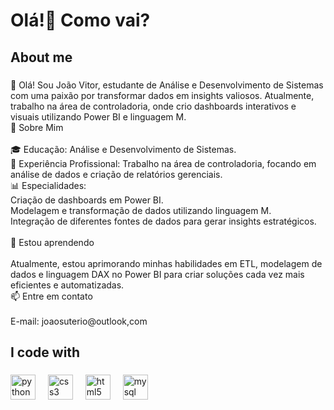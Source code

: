 <h1 align="left">Olá!👋 Como vai?</h1>

###

<p align="left"></p>

###

<h2 align="left">About me</h2>

###

<p align="left">👋 Olá! Sou João Vitor, estudante de Análise e Desenvolvimento de Sistemas com uma paixão por transformar dados em insights valiosos. Atualmente, trabalho na área de controladoria, onde crio dashboards interativos e visuais utilizando Power BI e linguagem M.<br>🚀 Sobre Mim<br><br>    🎓 Educação: Análise e Desenvolvimento de Sistemas.<br>    💼 Experiência Profissional: Trabalho na área de controladoria, focando em análise de dados e criação de relatórios gerenciais.<br>    📊 Especialidades:<br>        Criação de dashboards em Power BI.<br>        Modelagem e transformação de dados utilizando linguagem M.<br>        Integração de diferentes fontes de dados para gerar insights estratégicos.<br><br>🌱 Estou aprendendo<br><br>Atualmente, estou aprimorando minhas habilidades em ETL, modelagem de dados e linguagem DAX no Power BI para criar soluções cada vez mais eficientes e automatizadas.<br>📫 Entre em contato<br><br>    E-mail: joaosuterio@outlook,com</p>

###

<h2 align="left">I code with</h2>

###

<div align="left">
  <img src="https://cdn.jsdelivr.net/gh/devicons/devicon/icons/python/python-original.svg" height="40" alt="python logo"  />
  <img width="12" />
  <img src="https://cdn.jsdelivr.net/gh/devicons/devicon/icons/css3/css3-original.svg" height="40" alt="css3 logo"  />
  <img width="12" />
  <img src="https://cdn.jsdelivr.net/gh/devicons/devicon/icons/html5/html5-original.svg" height="40" alt="html5 logo"  />
  <img width="12" />
  <img src="https://cdn.jsdelivr.net/gh/devicons/devicon/icons/mysql/mysql-original.svg" height="40" alt="mysql logo"  />
</div>

###
